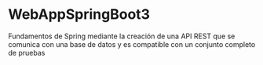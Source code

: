 # WebAppSpringBoot3
Fundamentos de Spring mediante la creación de una API REST que se comunica con una base de datos y es compatible con un conjunto completo de pruebas
